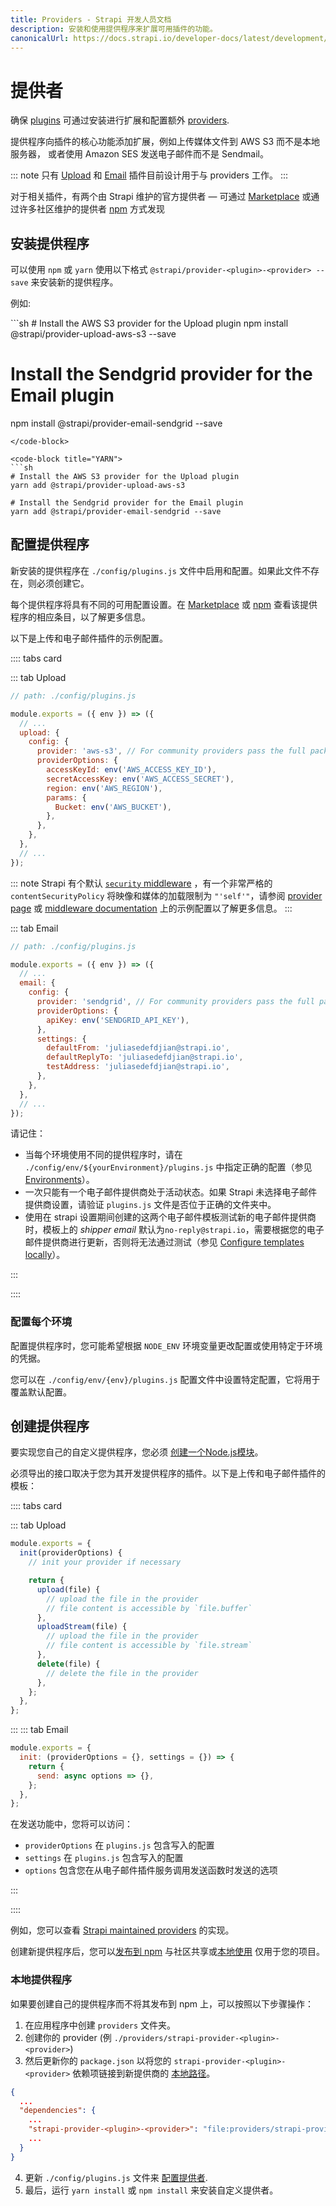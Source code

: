 ```yaml
---
title: Providers - Strapi 开发人员文档
description: 安装和使用提供程序来扩展可用插件的功能。
canonicalUrl: https://docs.strapi.io/developer-docs/latest/development/providers.html
---
```


# 提供者

确保 [plugins](../../../user-docs/latest/plugins/introduction-to-plugins.md) 可通过安装进行扩展和配置额外 [providers](../../../user-docs/latest/plugins/introduction-to-plugins.md#providers).

提供程序向插件的核心功能添加扩展，例如上传媒体文件到 AWS S3 而不是本地服务器， 或者使用 Amazon SES 发送电子邮件而不是 Sendmail。

::: note
只有 [Upload](../plugins/upload.md) 和 [Email](../plugins/email.md) 插件目前设计用于与 providers 工作。
:::

对于相关插件，有两个由 Strapi 维护的官方提供者 — 可通过 [Marketplace](../../../user-docs/latest/plugins/installing-plugins-via-marketplace.md)  或通过许多社区维护的提供者 [npm](https://www.npmjs.com/) 方式发现

## 安装提供程序

可以使用 `npm` 或 `yarn` 使用以下格式 `@strapi/provider-<plugin>-<provider> --save` 来安装新的提供程序。

例如:

<code-group>

<code-block title="NPM">
```sh
# Install the AWS S3 provider for the Upload plugin
npm install @strapi/provider-upload-aws-s3 --save

# Install the Sendgrid provider for the Email plugin
npm install @strapi/provider-email-sendgrid --save
```
</code-block>

<code-block title="YARN">
```sh
# Install the AWS S3 provider for the Upload plugin
yarn add @strapi/provider-upload-aws-s3

# Install the Sendgrid provider for the Email plugin
yarn add @strapi/provider-email-sendgrid --save
```
</code-block>

</code-group>

## 配置提供程序

新安装的提供程序在 `./config/plugins.js` 文件中启用和配置。如果此文件不存在，则必须创建它。

每个提供程序将具有不同的可用配置设置。在 [Marketplace](../../../user-docs/latest/plugins/installing-plugins-via-marketplace.md) 或 [npm](https://www.npmjs.com/) 查看该提供程序的相应条目，以了解更多信息。

以下是上传和电子邮件插件的示例配置。

:::: tabs card

::: tab Upload

```js
// path: ./config/plugins.js

module.exports = ({ env }) => ({
  // ...
  upload: {
    config: {
      provider: 'aws-s3', // For community providers pass the full package name (e.g. provider: 'strapi-provider-upload-google-cloud-storage')
      providerOptions: {
        accessKeyId: env('AWS_ACCESS_KEY_ID'),
        secretAccessKey: env('AWS_ACCESS_SECRET'),
        region: env('AWS_REGION'),
        params: {
          Bucket: env('AWS_BUCKET'),
        },
      },
    },
  },
  // ...
});
```

::: note
Strapi 有个默认 [`security` middleware](/developer-docs/latest/setup-deployment-guides/configurations/required/middlewares.md#security) ，有一个非常严格的 `contentSecurityPolicy` 将映像和媒体的加载限制为 `"'self'"`，请参阅 [provider page](https://www.npmjs.com/package/@strapi/provider-upload-aws-s3) 或 [middleware documentation](/developer-docs/latest/setup-deployment-guides/configurations/required/middlewares.md#security) 上的示例配置以了解更多信息。
:::

::: tab Email

```js
// path: ./config/plugins.js

module.exports = ({ env }) => ({
  // ...
  email: {
    config: {
      provider: 'sendgrid', // For community providers pass the full package name (e.g. provider: 'strapi-provider-email-mandrill')
      providerOptions: {
        apiKey: env('SENDGRID_API_KEY'),
      },
      settings: {
        defaultFrom: 'juliasedefdjian@strapi.io',
        defaultReplyTo: 'juliasedefdjian@strapi.io',
        testAddress: 'juliasedefdjian@strapi.io',
      },
    },
  },
  // ...
});
```

请记住：

* 当每个环境使用不同的提供程序时，请在 `./config/env/${yourEnvironment}/plugins.js` 中指定正确的配置（参见 [Environments](/developer-docs/latest/setup-deployment-guides/configurations/optional/environment.md)）。
* 一次只能有一个电子邮件提供商处于活动状态。如果 Strapi 未选择电子邮件提供商设置，请验证 `plugins.js` 文件是否位于正确的文件夹中。
* 使用在 strapi 设置期间创建的这两个电子邮件模板测试新的电子邮件提供商时，模板上的 _shipper email_ 默认为`no-reply@strapi.io`，需要根据您的电子邮件提供商进行更新，否则将无法通过测试（参见 [Configure templates locally](/user-docs/latest/settings/configuring-users-permissions-plugin-settings.md#configuring-email-templates)）。

:::

::::

### 配置每个环境

配置提供程序时，您可能希望根据 `NODE_ENV`  环境变量更改配置或使用特定于环境的凭据。

您可以在 `./config/env/{env}/plugins.js` 配置文件中设置特定配置，它将用于覆盖默认配置。

## 创建提供程序

要实现您自己的自定义提供程序，您必须 [创建一个Node.js模块](https://docs.npmjs.com/creating-node-js-modules)。

必须导出的接口取决于您为其开发提供程序的插件。以下是上传和电子邮件插件的模板：

:::: tabs card

::: tab Upload

```js
module.exports = {
  init(providerOptions) {
    // init your provider if necessary

    return {
      upload(file) {
        // upload the file in the provider
        // file content is accessible by `file.buffer`
      },
      uploadStream(file) {
        // upload the file in the provider
        // file content is accessible by `file.stream`
      },
      delete(file) {
        // delete the file in the provider
      },
    };
  },
};
```
:::
::: tab Email

```js
module.exports = {
  init: (providerOptions = {}, settings = {}) => {
    return {
      send: async options => {},
    };
  },
};
```

在发送功能中，您将可以访问：

* `providerOptions` 在 `plugins.js` 包含写入的配置
* `settings` 在 `plugins.js` 包含写入的配置
* `options` 包含您在从电子邮件插件服务调用发送函数时发送的选项

:::

::::

例如，您可以查看 [Strapi maintained providers](https://github.com/strapi/strapi/tree/master/packages/providers) 的实现。

创建新提供程序后，您可以[发布到 npm](https://docs.npmjs.com/creating-and-publishing-unscoped-public-packages) 与社区共享或[本地使用](#local-providers) 仅用于您的项目。

### 本地提供程序

如果要创建自己的提供程序而不将其发布到 npm 上，可以按照以下步骤操作：

1. 在应用程序中创建 `providers` 文件夹。
2. 创建你的 provider (例 `./providers/strapi-provider-<plugin>-<provider>`)
3. 然后更新你的 `package.json` 以将您的 `strapi-provider-<plugin>-<provider>` 依赖项链接到新提供商的 [本地路径](https://docs.npmjs.com/files/package.json#local-paths)。

```json
{
  ...
  "dependencies": {
    ...
    "strapi-provider-<plugin>-<provider>": "file:providers/strapi-provider-<plugin>-<provider>",
    ...
  }
}
```

4. 更新 `./config/plugins.js` 文件来 [配置提供者](#configuring-providers).
5. 最后，运行 `yarn install` 或 `npm install` 来安装自定义提供者。
